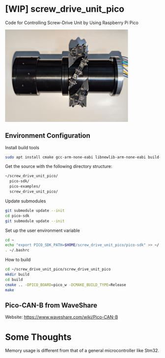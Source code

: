 # [WIP] screw_drive_unit_pico
Code for Controlling Screw-Drive Unit by Using Raspberry Pi Pico

<img src="https://github.com/Xiaoyu0601-Wang/my_robots/blob/main/amphibious_snake_like_robot/amphibious_snake_like_robot_screw_drive_unit.jpg" alt="Screw Drive Mechanism" width="400">

## Environment Configuration
Install build tools
```sh
sudo apt install cmake gcc-arm-none-eabi libnewlib-arm-none-eabi build-essential
```

Get the source with the following directory structure:
```sh
~/screw_drive_unit_pico/
  pico-sdk/
  pico-examples/
  screw_drive_unit_pico/
```

Update submodules
```sh
git submodule update --init
cd pico-sdk
git submodule update --init
```

Set up the user environment variable
```sh
cd ~
echo "export PICO_SDK_PATH=$HOME/screw_drive_unit_pico/pico-sdk" >> ~/.bashrc
. ~/.bashrc
```

How to build
```sh
cd ~/screw_drive_unit_pico/screw_drive_unit_pico
mkdir build
cd build
cmake .. -DPICO_BOARD=pico_w -DCMAKE_BUILD_TYPE=Release
make
```

## Pico-CAN-B from WaveShare
Website: https://www.waveshare.com/wiki/Pico-CAN-B

# Some Thoughts
Memory usage is different from that of a general microcontroller like Stm32.
